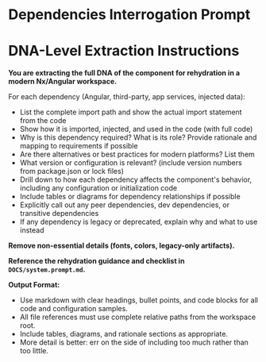
# Dependencies Interrogation Prompt


# DNA-Level Extraction Instructions

**You are extracting the full DNA of the component for rehydration in a modern Nx/Angular workspace.**


For each dependency (Angular, third-party, app services, injected data):
- List the complete import path and show the actual import statement from the code
- Show how it is imported, injected, and used in the code (with full code)
- Why is this dependency required? What is its role? Provide rationale and mapping to requirements if possible
- Are there alternatives or best practices for modern platforms? List them
- What version or configuration is relevant? (include version numbers from package.json or lock files)
- Drill down to how each dependency affects the component's behavior, including any configuration or initialization code
- Include tables or diagrams for dependency relationships if possible
- Explicitly call out any peer dependencies, dev dependencies, or transitive dependencies
- If any dependency is legacy or deprecated, explain why and what to use instead

**Remove non-essential details (fonts, colors, legacy-only artifacts).**

**Reference the rehydration guidance and checklist in `DOCS/system.prompt.md`.**

**Output Format:**
- Use markdown with clear headings, bullet points, and code blocks for all code and configuration samples.
- All file references must use complete relative paths from the workspace root.
- Include tables, diagrams, and rationale sections as appropriate.
- More detail is better: err on the side of including too much rather than too little.
